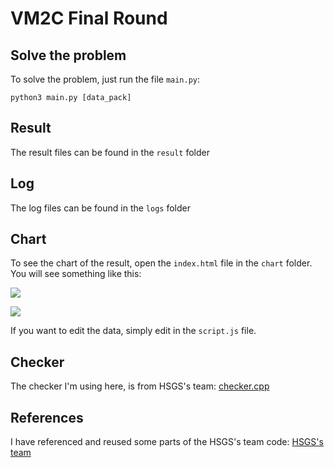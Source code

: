 # VM2C Final Round

## Solve the problem

To solve the problem, just run the file `main.py`:

```
python3 main.py [data_pack]
```

## Result
The result files can be found in the `result` folder

## Log
The log files can be found in the `logs` folder

## Chart
To see the chart of the result, open the `index.html` file in the `chart` folder. You will see something like this:

![](https://github.com/SilverTD/SilverTD.github.io/assets/55396370/61aefb29-9057-4547-bca9-a52bff886933)

![](https://github.com/SilverTD/SilverTD.github.io/assets/55396370/01d680af-eb01-49f8-8468-0d90b5764433)

If you want to edit the data, simply edit in the `script.js` file.

## Checker
The checker I'm using here, is from HSGS's team: [checker.cpp](https://github.com/hsgs-wtg/Final-Round/blob/master/checker.cpp "Checker")

## References
I have referenced and reused some parts of the HSGS's team code: [HSGS's team](https://github.com/hsgs-wtg/Final-Round "HSGS's team")